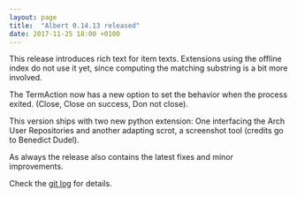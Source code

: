 ```yaml
---
layout: page
title:  "Albert 0.14.13 released"
date: 2017-11-25 18:00 +0100
---
```

This release introduces rich text for item texts. Extensions using the offline index do not use it yet, since computing the matching substring is a bit more involved.

The TermAction now has a new option to set the behavior when the process exited. (Close, Close on success, Don not close).

This version ships with two new python extension: One interfacing the Arch User Repositories and another adapting scrot, a screenshot tool (credits go to Benedict Dudel).

As always the release also contains the latest fixes and minor improvements.

Check the [git log](https://github.com/albertlauncher/albert/commits/v0.14.13) for details.
